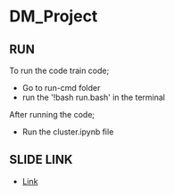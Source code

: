 # DM_Project


## RUN
To run the code train code;
 - Go to run-cmd folder
 - run the '!bash run.bash' in the terminal

After running the code;
  - Run the cluster.ipynb file

## SLIDE LINK
  - [Link]()
